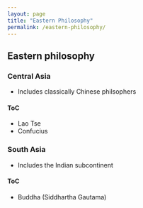 ```yaml
---
layout: page
title: "Eastern Philosophy"
permalink: /eastern-philosophy/
---
```


## Eastern philosophy

### Central Asia
- Includes classically Chinese philsophers

#### ToC
- Lao Tse
- Confucius

### South Asia
- Includes the Indian subcontinent

#### ToC
- Buddha (Siddhartha Gautama)